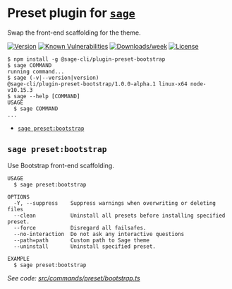 Preset plugin for [`sage`](https://roots.io/sage/cli)
================

Swap the front-end scaffolding for the theme.

[![Version](https://img.shields.io/npm/v/@sage-cli/plugin-preset-bootstrap.svg)](https://npmjs.org/package/@sage-cli/plugin-preset-bootstrap)
[![Known Vulnerabilities](https://snyk.io/test/npm/@sage-cli/plugin-preset-bootstrap/badge.svg)](https://snyk.io/test/npm/@sage-cli/plugin-preset-bootstrap)
[![Downloads/week](https://img.shields.io/npm/dw/@sage-cli/plugin-preset-bootstrap.svg)](https://npmjs.org/package/@sage-cli/plugin-preset-bootstrap)
[![License](https://img.shields.io/npm/l/@sage-cli/plugin-preset-bootstrap.svg)](https://github.com/roots/sage-cli/blob/master/packages/preset-bootstrap/package.json)


<!-- toc -->

<!-- tocstop -->

<!-- usage -->
```sh-session
$ npm install -g @sage-cli/plugin-preset-bootstrap
$ sage COMMAND
running command...
$ sage (-v|--version|version)
@sage-cli/plugin-preset-bootstrap/1.0.0-alpha.1 linux-x64 node-v10.15.3
$ sage --help [COMMAND]
USAGE
  $ sage COMMAND
...
```
<!-- usagestop -->

<!-- commands -->
* [`sage preset:bootstrap`](#sage-presetbootstrap)

## `sage preset:bootstrap`

Use Bootstrap front-end scaffolding.

```
USAGE
  $ sage preset:bootstrap

OPTIONS
  -Y, --suppress    Suppress warnings when overwriting or deleting files
  --clean           Uninstall all presets before installing specified preset.
  --force           Disregard all failsafes.
  --no-interaction  Do not ask any interactive questions
  --path=path       Custom path to Sage theme
  --uninstall       Uninstall specified preset.

EXAMPLE
  $ sage preset:bootstrap
```

_See code: [src/commands/preset/bootstrap.ts](https://github.com/roots/sage-cli/blob/v1.0.0-alpha.1/packages/preset-bootstrap/src/commands/preset/bootstrap.ts)_
<!-- commandsstop -->
